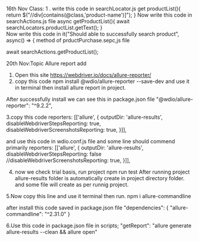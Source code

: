 16th Nov Class:
1 . write this code in searchLocator.js
get productList(){
        return $("//div[contains(@class,'product-name')]");
    }
Now write this code in searchActions.js file 
  async getProductList(){
        await searchLocators.productList.getText();
    }  
Now write this code in it("Should able to successfully search product", async() => { method of prductPurchase.sepc,js file 


 await searchActions.getProductList();     

 20th Nov:Topic Allure report add
 1. Open this site https://webdriver.io/docs/allure-reporter/
 2. copy this code 
 npm install @wdio/allure-reporter --save-dev 
 and use it in terminal then install allure report in project.

 After successfully install we can see this in package.json file
 "@wdio/allure-reporter": "^9.2.2",

 3.copy this code
 reporters: [['allure', {
        outputDir: 'allure-results',
        disableWebdriverStepsReporting: true,
        disableWebdriverScreenshotsReporting: true,
}]],


and use this code in wdio.conf.js file and some line should commend primarily
reporters: [['allure', {
        outputDir: 'allure-results',
        disableWebdriverStepsReporting: false
        //disableWebdriverScreenshotsReporting: true,
}]],

4. now we check trial basis, run project 
npm run test
After running project allure-results folder is automatically create in project 
directory folder. and some file will create as per runnig project.

5.Now copy this line and use it terminal then run.
npm i allure-commandline

after install this code saved in package.json file
"dependencies": {
    "allure-commandline": "^2.31.0"
}

6.Use this code in package.json file in scripts;
"getReport": "allure generate allure-results --clean && allure open"
